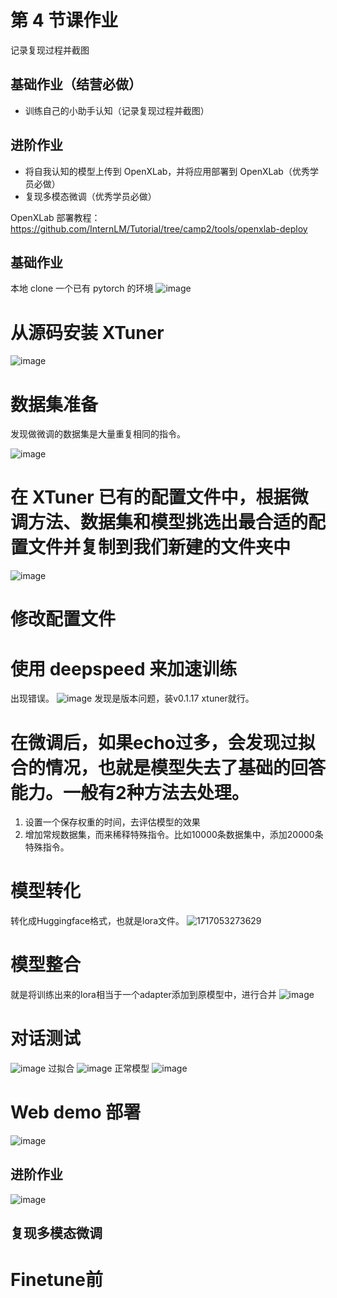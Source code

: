 # 第 4 节课作业

记录复现过程并截图

## 基础作业（结营必做）

- 训练自己的小助手认知（记录复现过程并截图）

## 进阶作业

- 将自我认知的模型上传到 OpenXLab，并将应用部署到 OpenXLab（优秀学员必做）
- 复现多模态微调（优秀学员必做）


OpenXLab 部署教程：https://github.com/InternLM/Tutorial/tree/camp2/tools/openxlab-deploy

## 基础作业
本地 clone 一个已有 pytorch 的环境
![image](https://github.com/970602/InternLM2-Course/assets/144504645/00145a81-6b2c-41bc-aecf-41dc71ed493d)
# 从源码安装 XTuner
![image](https://github.com/970602/InternLM2-Course/assets/144504645/3c8e0368-5af6-44cc-bc0d-47a8575f0561)
# 数据集准备

发现做微调的数据集是大量重复相同的指令。

![image](https://github.com/970602/InternLM2-Course/assets/144504645/a5a422dd-8992-4796-b80e-0f5a759271b8)
# 在 XTuner 已有的配置文件中，根据微调方法、数据集和模型挑选出最合适的配置文件并复制到我们新建的文件夹中
![image](https://github.com/970602/InternLM2-Course/assets/144504645/38c47590-d2d7-4f0d-aea4-0d2f805cd980)
# 修改配置文件
# 使用 deepspeed 来加速训练

出现错误。
![image](https://github.com/970602/InternLM2-Course/assets/144504645/ab9906f9-92ee-4ca3-a4e8-f3f6e7a8194b)
发现是版本问题，装v0.1.17  xtuner就行。

# 在微调后，如果echo过多，会发现过拟合的情况，也就是模型失去了基础的回答能力。一般有2种方法去处理。
  1. 设置一个保存权重的时间，去评估模型的效果
  2. 增加常规数据集，而来稀释特殊指令。比如10000条数据集中，添加20000条特殊指令。

# 模型转化
转化成Huggingface格式，也就是lora文件。
![1717053273629](https://github.com/970602/InternLM2-Course/assets/144504645/bb26abb0-2273-406b-b7b0-1e17c4221f5f)
# 模型整合
就是将训练出来的lora相当于一个adapter添加到原模型中，进行合并
![image](https://github.com/970602/InternLM2-Course/assets/144504645/54ff99c9-635c-46f5-b88a-5e5c0dea2bc7)

# 对话测试 
![image](https://github.com/970602/InternLM2-Course/assets/144504645/f6aac669-09ed-4aaf-8961-1a75695013e9)
过拟合
![image](https://github.com/970602/InternLM2-Course/assets/144504645/d78ef12f-e2ad-44c0-8d06-ae0d1c8adf21)
正常模型
![image](https://github.com/970602/InternLM2-Course/assets/144504645/b22e7a9c-ebba-4b17-ba1f-cf257c4f8c63)

# Web demo 部署
![image](https://github.com/970602/InternLM2-Course/assets/144504645/99b9453d-e43e-4f73-a649-5c73a093f79c)

## 进阶作业
![image](https://github.com/970602/InternLM2-Course/assets/144504645/2c50820f-7393-44dc-8dc0-381d3fd368ec)
## 复现多模态微调
# Finetune前
